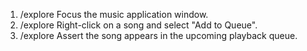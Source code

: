 1. /explore Focus the music application window.
2. /explore Right-click on a song and select "Add to Queue".
3. /explore Assert the song appears in the upcoming playback queue.